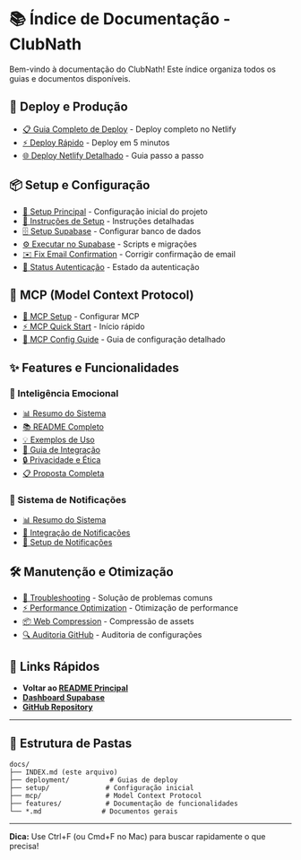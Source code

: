 # 📚 Índice de Documentação - ClubNath

Bem-vindo à documentação do ClubNath! Este índice organiza todos os guias e documentos disponíveis.

## 🚀 Deploy e Produção

- [📋 Guia Completo de Deploy](./deployment/DEPLOYMENT.md) - Deploy completo no Netlify
- [⚡ Deploy Rápido](./deployment/DEPLOY_RAPIDO.md) - Deploy em 5 minutos
- [🌐 Deploy Netlify Detalhado](./deployment/DEPLOY_NETLIFY.md) - Guia passo a passo

## 📦 Setup e Configuração

- [🔧 Setup Principal](./setup/SETUP.md) - Configuração inicial do projeto
- [📝 Instruções de Setup](./setup/SETUP_INSTRUCTIONS.md) - Instruções detalhadas
- [🗄️ Setup Supabase](./setup/SUPABASE_SETUP.md) - Configurar banco de dados
- [⚙️ Executar no Supabase](./setup/EXECUTAR_NO_SUPABASE.md) - Scripts e migrações
- [✉️ Fix Email Confirmation](./setup/FIX_EMAIL_CONFIRMATION.md) - Corrigir confirmação de email
- [🔐 Status Autenticação](./setup/STATUS_AUTENTICACAO.md) - Estado da autenticação

## 🤖 MCP (Model Context Protocol)

- [🎯 MCP Setup](./mcp/MCP_SETUP.md) - Configurar MCP
- [⚡ MCP Quick Start](./mcp/MCP_QUICK_START.md) - Início rápido
- [📖 MCP Config Guide](./mcp/MCP_CONFIG_GUIDE.md) - Guia de configuração detalhado

## ✨ Features e Funcionalidades

### 🧠 Inteligência Emocional
- [📊 Resumo do Sistema](./features/EMOTIONAL_INTELLIGENCE_SUMMARY.md)
- [📚 README Completo](./features/emotional-intelligence-README.md)
- [💡 Exemplos de Uso](./features/emotional-intelligence-examples.md)
- [🔧 Guia de Integração](./features/emotional-intelligence-integration.md)
- [🔒 Privacidade e Ética](./features/emotional-intelligence-privacy-ethics.md)
- [📋 Proposta Completa](./features/emotional-intelligence-proposal.md)

### 🔔 Sistema de Notificações
- [📊 Resumo do Sistema](./features/NOTIFICATION_SYSTEM_SUMMARY.md)
- [🔧 Integração de Notificações](./features/NOTIFICATIONS_INTEGRATION.md)
- [📝 Setup de Notificações](./features/NOTIFICATIONS_SETUP.md)

## 🛠️ Manutenção e Otimização

- [🐛 Troubleshooting](./TROUBLESHOOTING.md) - Solução de problemas comuns
- [⚡ Performance Optimization](./PERFORMANCE_OPTIMIZATION.md) - Otimização de performance
- [📦 Web Compression](./WEB_COMPRESSION.md) - Compressão de assets
- [🔍 Auditoria GitHub](./AUDITORIA_GITHUB.md) - Auditoria de configurações

## 🔗 Links Rápidos

- **Voltar ao [README Principal](../README.md)**
- **[Dashboard Supabase](https://supabase.com/dashboard/project/bbcwitnbnosyfpfjtzkr)**
- **[GitHub Repository](https://github.com/LionGab/boltnathH)**

---

## 📂 Estrutura de Pastas

```
docs/
├── INDEX.md (este arquivo)
├── deployment/          # Guias de deploy
├── setup/              # Configuração inicial
├── mcp/                # Model Context Protocol
├── features/           # Documentação de funcionalidades
└── *.md               # Documentos gerais
```

---

**Dica:** Use Ctrl+F (ou Cmd+F no Mac) para buscar rapidamente o que precisa!

